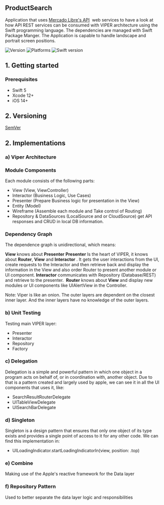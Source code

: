 ## ProductSearch

Application that uses [Mercado Libre's API](https://developers.mercadolibre.com.ar/es_ar/items-y-busquedas)  web services to have a look at how API REST services can be consumed with VIPER architecture using the Swift programming language. The dependencies are managed with Swift Package Manger. The Application is capable to handle landscape and portrait screen positions.

![Version](https://img.shields.io/badge/version-1.0.1-blue.svg)
![Platforms](https://img.shields.io/badge/platform-iOS14.5-blue.svg)
![Swift version](https://img.shields.io/badge/swift-5-blue.svg)


## 1. Getting started

### Prerequisites
* Swift 5
* Xcode 12+
* iOS 14+

## 2. Versioning

[SemVer](http://semver.org/) 

## 2. Implementations

### a) Viper Architecture

### Module Components

Each module consists of the following parts:

- View (View, ViewController) 
- Interactor (Business Logic, Use Cases) 
- Presenter (Prepare Business logic for presentation in the View)
- Entity (Model) 
- Wireframe (Assemble each module and Take control of Routing)
- Repository & DataSources (LocalSource and or CloudSource) get API responses and CRUD in local DB information.


### Dependency Graph

The dependence graph is unidirectional, which means:

**View** knows about **Presenter**
**Presenter** Is the heart of VIPER, it knows about **Router**, **View** and **Interactor** . It gets the user interactions from the UI, create requests to the Interactor and then retrieve back and display the information in the View and also order Router to present another module or UI component.
**Interactor** communicates with Repository (Database/REST) and retrieve to the presenter. 
**Router** knows about **View** and display new modules or UI components like UIAlertView in the Controller.

Note: Viper is like an onion. The outer layers are dependent on the closest inner layer. And the inner layers have no knowledge of the outer layers. 

### b) Unit Testing

Testing main VIPER layer:
- Presenter
- Interactor
- Repository
- Factory


### c) Delegation

Delegation is a simple and powerful pattern in which one object in a program acts on behalf of, or in coordination with, another object. Due to that is a pattern created and largely used by apple, we can see it in all the UI components that uses it, like:
- SearchResultRouterDelegate
- UITableViewDelegate
- UISearchBarDelegate

### d) Singleton

Singleton is a design pattern that ensures that only one object of its type exists and provides a single point of access to it for any other code. We can find this implementation in:
- UILoadingIndicator.startLoadingIndicatorIn(view, position: .top)

### e) Combine

Making use of the Apple's reactive framework for the Data layer

### f) Repository Pattern

Used to better separate the data layer logic and responsibilities
